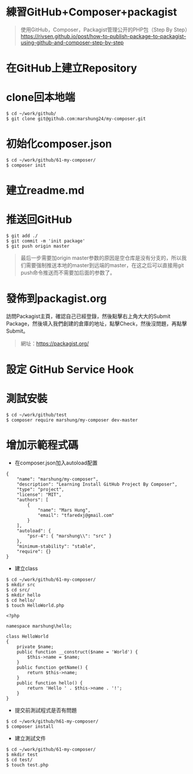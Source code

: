 練習GitHub+Composer+packagist
===

> 使用GitHub，Composer，Packagist管理公开的PHP包（Step By Step）
> https://rivsen.github.io/post/how-to-publish-package-to-packagist-using-github-and-composer-step-by-step

# 在GitHub上建立Repository
# clone回本地端
```
$ cd ~/work/github/
$ git clone git@github.com:marshung24/my-composer.git
```
# 初始化composer.json
```
$ cd ~/work/github/61-my-composer/
$ composer init
```
# 建立readme.md
# 推送回GitHub
```
$ git add ./
$ git commit -m 'init package'
$ git push origin master
```
> 最后一步需要加origin master参数的原因是空仓库是没有分支的，所以我们需要强制推送本地的master到远端的master，在这之后可以直接用git push命令推送而不需要加后面的参数了。

# 發佈到packagist.org
訪問Packagist主頁，確認自己已經登錄，然後點擊右上角大大的Submit Package，然後填入我們創建的倉庫的地址，點擊Check，然後沒問題，再點擊Submit。
> 網址：https://packagist.org/

# 設定 GitHub Service Hook 
# 測試安裝
```
$ cd ~/work/github/test
$ composer require marshung/my-composer dev-master
```
# 增加示範程式碼
- 在composer.json加入autoload配置
```
{
    "name": "marshung/my-composer",
    "description": "Learning Install GitHub Project By Composer",
    "type": "project",
    "license": "MIT",
    "authors": [
        {
            "name": "Mars Hung",
            "email": "tfaredxj@gmail.com"
        }
    ],
    "autoload": {
        "psr-4": { "marshung\\": "src" }
    },
    "minimum-stability": "stable",
    "require": {}
}

```
- 建立class
```
$ cd ~/work/github/61-my-composer/
$ mkdir src
$ cd src/
$ mkdir hello
$ cd hello/
$ touch HelloWorld.php
```

```php=
<?php

namespace marshung\hello;

class HelloWorld
{
	private $name;
	public function __construct($name = 'World') {
		$this->name = $name;
	}
	public function getName() {
		return $this->name;
	}
	public function hello() {
		return 'Hello ' . $this->name . '!';
	}
}
```

- 提交前測試程式是否有問題
```
$ cd ~/work/github/h61-my-composer/
$ composer install
```

- 建立測試文件
```
$ cd ~/work/github/61-my-composer/
$ mkdir test
$ cd test/
$ touch test.php
```
